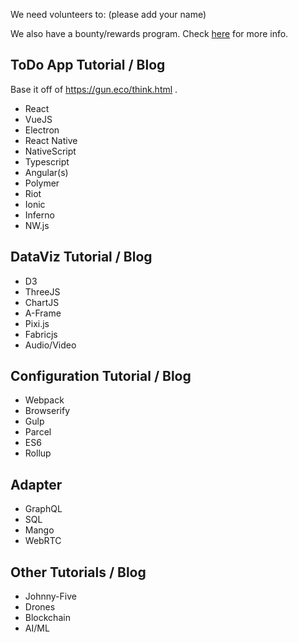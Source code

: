 We need volunteers to: (please add your name)

We also have a bounty/rewards program. Check [here](Bounty) for more info.

## ToDo App Tutorial / Blog

Base it off of https://gun.eco/think.html .

 - React
 - VueJS
 - Electron
 - React Native
 - NativeScript
 - Typescript
 - Angular(s)
 - Polymer
 - Riot
 - Ionic
 - Inferno
 - NW.js
 
## DataViz Tutorial / Blog

 - D3
 - ThreeJS
 - ChartJS
 - A-Frame
 - Pixi.js
 - Fabricjs
 - Audio/Video

## Configuration Tutorial / Blog

 - Webpack
 - Browserify
 - Gulp
 - Parcel
 - ES6
 - Rollup

## Adapter

 - GraphQL
 - SQL
 - Mango
 - WebRTC

## Other Tutorials / Blog
 - Johnny-Five
 - Drones
 - Blockchain
 - AI/ML